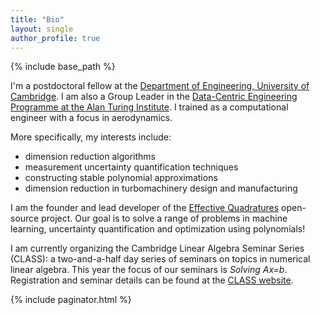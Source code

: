 ```yaml
---
title: "Bio"
layout: single
author_profile: true
---
```


{% include base_path %}

I'm a postdoctoral fellow at the [Department of Engineering, University of Cambridge](http://www.eng.cam.ac.uk). I am also a Group Leader in the [Data-Centric Engineering Programme at the Alan Turing Institute](https://www.turing.ac.uk/research/research-programmes/data-centric-engineering). I trained as a computational engineer with a focus in aerodynamics. 

More specifically, my interests include:

- dimension reduction algorithms
- measurement uncertainty quantification techniques
- constructing stable polynomial approximations
- dimension reduction in turbomachinery design and manufacturing

I am the founder and lead developer of the [Effective Quadratures](https://www.effective-quadratures.org) open-source project. Our goal is to  solve a range of problems in machine learning, uncertainty quantification and optimization using polynomials!

I am currently organizing the Cambridge Linear Algebra Seminar Series (CLASS): a two-and-a-half day series of seminars on topics in numerical linear algebra. This year the focus of our seminars is *Solving Ax=b*. Registration and seminar details can be found at the [CLASS website](https://www.cambridge-class.org). 

{% include paginator.html %}
